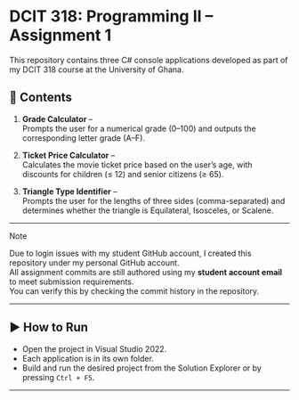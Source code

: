 # DCIT 318: Programming II – Assignment 1

This repository contains three C# console applications developed as part of my DCIT 318 course at the University of Ghana.

## 📂 Contents
1. **Grade Calculator** –  
   Prompts the user for a numerical grade (0–100) and outputs the corresponding letter grade (A–F).

2. **Ticket Price Calculator** –  
   Calculates the movie ticket price based on the user’s age, with discounts for children (≤ 12) and senior citizens (≥ 65).

3. **Triangle Type Identifier** –  
   Prompts the user for the lengths of three sides (comma-separated) and determines whether the triangle is Equilateral, Isosceles, or Scalene.

---

> [!NOTE]  
> Due to login issues with my student GitHub account, I created this repository under my personal GitHub account.  
> All assignment commits are still authored using my **student account email** to meet submission requirements.  
> You can verify this by checking the commit history in the repository.

---

## ▶ How to Run
- Open the project in Visual Studio 2022.
- Each application is in its own folder.
- Build and run the desired project from the Solution Explorer or by pressing `Ctrl + F5`.

---
